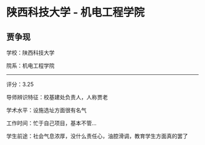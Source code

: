 # 陕西科技大学 - 机电工程学院

## 贾争现

学校：陕西科技大学

院系：机电工程学院

* * *

评分：3.25

导师辨识特征：校基建处负责人，人称贾老

学术水平：设施选址方面很有名气

工作时间：忙于自己项目，基本不管…

学生前途：社会气息浓厚，没什么责任心，油腔滑调，教育学生方面真的罢了